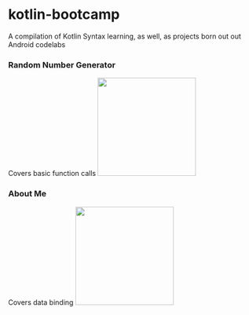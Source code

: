 # kotlin-bootcamp
A compilation of Kotlin Syntax learning, as well, as projects born out out Android codelabs

### Random Number Generator
Covers basic function calls
<img src="https://i.imgur.com/5Mtuv8N.gif" width="200">

### About Me
Covers data binding 
<img src="https://i.imgur.com/ZbZrUov.mp4" width="200">